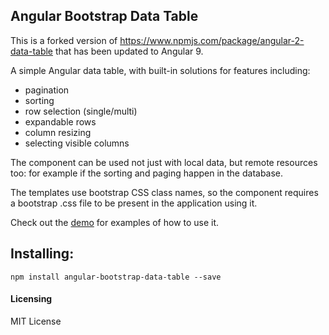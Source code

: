 ## Angular Bootstrap Data Table

This is a forked version of https://www.npmjs.com/package/angular-2-data-table that has been updated to Angular 9.

A simple Angular data table, with built-in solutions for features including:

- pagination
- sorting
- row selection (single/multi)
- expandable rows
- column resizing
- selecting visible columns

The component can be used not just with local data, but remote resources too: for example if the sorting and paging happen in the database.

The templates use bootstrap CSS class names, so the component requires a bootstrap .css file to be present in the application using it.

Check out the [demo](https://stackblitz.com/github/vdo2000/angular-bootstrap-data-table) for examples of how to use it.

## Installing:

`npm install angular-bootstrap-data-table --save`

#### Licensing

MIT License
